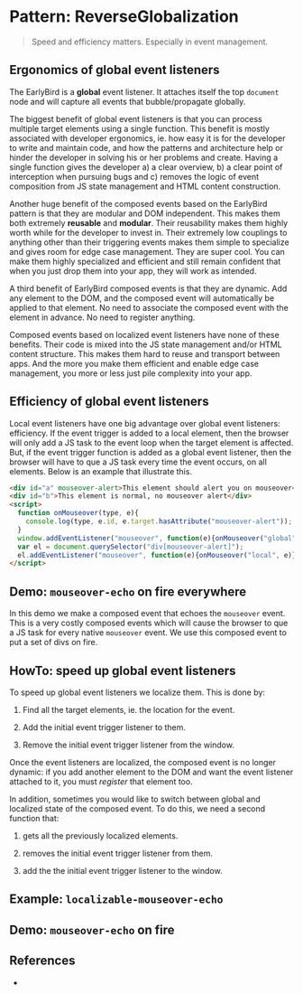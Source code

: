 # Pattern: ReverseGlobalization

> Speed and efficiency matters. Especially in event management.
 
## Ergonomics of global event listeners
    
The EarlyBird is a **global** event listener. It attaches itself the top `document` node
and will capture all events that bubble/propagate globally. 

The biggest benefit of global event listeners is that you can process multiple target elements 
using a single function. This benefit is mostly associated with developer ergonomics, ie. how easy 
it is for the developer to write and maintain code, and how the patterns and architecture help or hinder
the developer in solving his or her problems and create. Having a single function gives the developer
a) a clear overview, b) a clear point of interception when pursuing bugs and c) removes the logic of 
event composition from JS state management and HTML content construction.

Another huge benefit of the composed events based on the EarlyBird pattern is that they are modular 
and DOM independent. 
This makes them both extremely **reusable** and **modular**.
Their reusability makes them highly worth while for the developer to invest in.
Their extremely low couplings to anything other than their triggering events makes them
simple to specialize and gives room for edge case management. They are super cool. 
You can make them highly specialized and efficient and still remain confident 
that when you just drop them into your app, they will work as intended.

A third benefit of EarlyBird composed events is that they are dynamic. 
Add any element to the DOM, and the composed event will automatically be applied to that element. 
No need to associate the composed event with the element in advance. No need to register anything.

Composed events based on localized event listeners have none of these benefits. Their code is mixed 
into the JS state management and/or HTML content structure. This makes them hard to reuse and 
transport between apps. And the more you make them efficient and enable edge case management, 
you more or less just pile complexity into your app.

## Efficiency of global event listeners

Local event listeners have one big advantage over global event listeners: efficiency.
If the event trigger is added to a local element, 
then the browser will only add a JS task to the event loop when the target element is affected.
But, if the event trigger function is added as a global event listener, 
then the browser will have to que a JS task every time the event occurs, on all elements.
Below is an example that illustrate this.

```html
<div id="a" mouseover-alert>This element should alert you on mouseover</div>
<div id="b">This element is normal, no mouseover alert</div>
<script>
  function onMouseover(type, e){
    console.log(type, e.id, e.target.hasAttribute("mouseover-alert"));
  }
  window.addEventListener("mouseover", function(e){onMouseover("global", e)}, true);
  var el = document.querySelector("div[mouseover-alert]");
  el.addEventListener("mouseover", function(e){onMouseover("local", e)}, true);
</script>
```

## Demo: `mouseover-echo` on fire everywhere

In this demo we make a composed event that echoes the `mouseover` event.
This is a very costly composed events which will cause the browser to que a JS task for every
native `mouseover` event. We use this composed event to put a set of divs on fire.

<code-demo src="demo/MouseoverOnFire.html"></code-demo>

## HowTo: speed up global event listeners

To speed up global event listeners we localize them. This is done by:

1. Find all the target elements, ie. the location for the event.

2. Add the initial event trigger listener to them.

3. Remove the initial event trigger listener from the window.

Once the event listeners are localized, the composed event is no longer dynamic:
if you add another element to the DOM and want the event listener attached to it, 
you must *register* that element too.

In addition, sometimes you would like to switch between global and localized state of the composed event.
To do this, we need a second function that:

1. gets all the previously localized elements.

2. removes the initial event trigger listener from them.

3. add the the initial event trigger listener to the window.

## Example: `localizable-mouseover-echo`

<pretty-printer href="demo/mouseover-echo-localizable.js"></pretty-printer>

## Demo: `mouseover-echo` on fire

<code-demo src="demo/MouseoverOnFireLocalizable.html"></code-demo>

## References

 * 